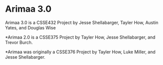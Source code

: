 # Arimaa 3.0
Arimaa 3.0 is a CSSE432 Project by Jesse Shellabarger, Tayler How, Austin Yates, and Douglas Wise

*Arimaa 2.0 is a CSSE375 Project by Tayler How, Jesse Shellabarger, and Trevor Burch.

*Arimaa was originally a CSSE376 Project by Tayler How, Luke Miller, and Jesse Shellabarger.
